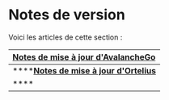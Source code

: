 # Notes de version

Voici les articles de cette section :

| [Notes de mise à jour d'AvalancheGo](notes-de-mise-a-jour-davalanchego.md) |
| :--- |
| \*\*\*\*[**Notes de mise à jour d'Ortelius**](notes-de-mise-a-jour-dortelius.md) |
| \*\*\*\* |


